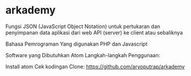 # arkademy
Fungsi JSON (JavaScript Object Notation) untuk pertukaran dan penyimpanan data aplikasi dari web API (server) ke client atau sebaliknya

Bahasa Pemrograman Yang digunakan PHP dan Javascript

Software yang Dibutuhkan
Atom 
Langkah-langkah Penggunaan:

Install atom
Cek kodingan
Clone: https://github.com/aryoputrap/arkademy
